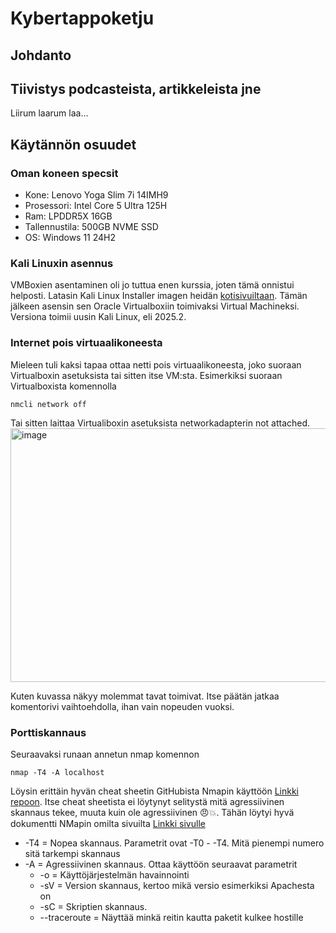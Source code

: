 # Kybertappoketju

## Johdanto


## Tiivistys podcasteista, artikkeleista jne
Liirum laarum laa...

## Käytännön osuudet

### Oman koneen specsit
- Kone: Lenovo Yoga Slim 7i 14IMH9
- Prosessori: Intel Core 5 Ultra 125H
- Ram: LPDDR5X 16GB
- Tallennustila: 500GB NVME SSD
- OS: Windows 11 24H2

### Kali Linuxin asennus
VMBoxien asentaminen oli jo tuttua enen kurssia, joten tämä onnistui helposti. Latasin Kali Linux Installer imagen heidän  [kotisivuiltaan](https://www.kali.org/get-kali/#kali-installer-images). Tämän jälkeen asensin sen Oracle Virtualboxiin toimivaksi Virtual Machineksi. Versiona toimii uusin Kali Linux, eli 2025.2.
### Internet pois virtuaalikoneesta
Mieleen tuli kaksi tapaa ottaa netti pois virtuaalikoneesta, joko suoraan Virtualboxin asetuksista tai sitten itse VM:sta. Esimerkiksi suoraan Virtualboxista komennolla

    nmcli network off

Tai sitten laittaa Virtualiboxin asetuksista networkadapterin not attached. 
<img width="698" height="406" alt="image" src="https://github.com/user-attachments/assets/05f7a80b-295d-4d83-bde2-f41136fdccaf" />

Kuten kuvassa näkyy molemmat tavat toimivat. Itse päätän jatkaa komentorivi vaihtoehdolla, ihan vain nopeuden vuoksi. 
### Porttiskannaus

Seuraavaksi runaan annetun nmap komennon 
    
    nmap -T4 -A localhost

  Löysin erittäin hyvän cheat sheetin GitHubista Nmapin käyttöön [Linkki repoon](https://github.com/jasonniebauer/Nmap-Cheatsheet). Itse cheat sheetista ei löytynyt selitystä mitä agressiivinen skannaus tekee, muuta kuin ole agressiivinen 😠💥. Tähän löytyi hyvä dokumentti NMapin omilta sivuilta [Linkki sivulle](https://nmap.org/book/man-misc-options.html)
  - -T4 = Nopea skannaus. Parametrit ovat -T0 - -T4. Mitä pienempi numero sitä tarkempi skannaus
  - -A = Agressiivinen skannaus. Ottaa käyttöön seuraavat parametrit
      - -o = Käyttöjärjestelmän havainnointi
      - -sV = Version skannaus, kertoo mikä versio esimerkiksi Apachesta on
      - -sC = Skriptien skannaus.
      - --traceroute = Näyttää minkä reitin kautta paketit kulkee hostille
